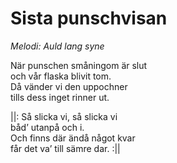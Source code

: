 # Sista punschvisan
*Melodi: Auld lang syne*

När punschen småningom är slut  
och vår flaska blivit tom.  
Då vänder vi den uppochner  
tills dess inget rinner ut.  

||: Så slicka vi, så slicka vi  
båd’ utanpå och i.  
Och finns där ändå något kvar  
får det va’ till sämre dar. :||  
